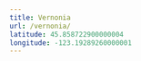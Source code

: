 ```yaml
---
title: Vernonia
url: /vernonia/
latitude: 45.858722900000004
longitude: -123.19289260000001
---
```

